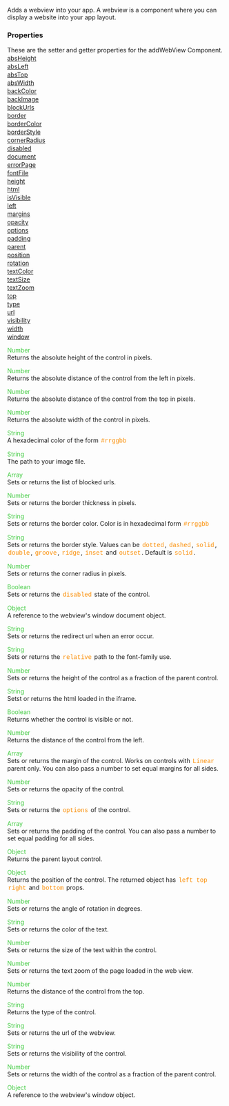 Adds a webview into your app. A webview is a component where you can display a website into your app layout.

<style>.samp { margin-top: 2px; } </style><h3>Properties</h3>These are the setter and getter properties for the addWebView Component.
<div class="samp"><a href="#absheight-0" data-transition="pop" data-rel="popup" class="ui-link">absHeight </a></div><div class="samp"><a href="#absleft-5" data-transition="pop" data-rel="popup" class="ui-link">absLeft </a></div><div class="samp"><a href="#abstop-10" data-transition="pop" data-rel="popup" class="ui-link">absTop </a></div><div class="samp"><a href="#abswidth-15" data-transition="pop" data-rel="popup" class="ui-link">absWidth </a></div><div class="samp"><a href="#backcolor-20" data-transition="pop" data-rel="popup" class="ui-link">backColor </a></div><div class="samp"><a href="#backimage-25" data-transition="pop" data-rel="popup" class="ui-link">backImage </a></div><div class="samp"><a href="#blockurls-30" data-transition="pop" data-rel="popup" class="ui-link">blockUrls </a></div><div class="samp"><a href="#border-35" data-transition="pop" data-rel="popup" class="ui-link">border </a></div><div class="samp"><a href="#bordercolor-40" data-transition="pop" data-rel="popup" class="ui-link">borderColor </a></div><div class="samp"><a href="#borderstyle-45" data-transition="pop" data-rel="popup" class="ui-link">borderStyle </a></div><div class="samp"><a href="#cornerradius-50" data-transition="pop" data-rel="popup" class="ui-link">cornerRadius </a></div><div class="samp"><a href="#disabled-55" data-transition="pop" data-rel="popup" class="ui-link">disabled </a></div><div class="samp"><a href="#document-60" data-transition="pop" data-rel="popup" class="ui-link">document </a></div><div class="samp"><a href="#errorpage-65" data-transition="pop" data-rel="popup" class="ui-link">errorPage </a></div><div class="samp"><a href="#fontfile-70" data-transition="pop" data-rel="popup" class="ui-link">fontFile </a></div><div class="samp"><a href="#height-75" data-transition="pop" data-rel="popup" class="ui-link">height </a></div><div class="samp"><a href="#html-80" data-transition="pop" data-rel="popup" class="ui-link">html </a></div><div class="samp"><a href="#isvisible-85" data-transition="pop" data-rel="popup" class="ui-link">isVisible </a></div><div class="samp"><a href="#left-90" data-transition="pop" data-rel="popup" class="ui-link">left </a></div><div class="samp"><a href="#margins-95" data-transition="pop" data-rel="popup" class="ui-link">margins </a></div><div class="samp"><a href="#opacity-100" data-transition="pop" data-rel="popup" class="ui-link">opacity </a></div><div class="samp"><a href="#options-105" data-transition="pop" data-rel="popup" class="ui-link">options </a></div><div class="samp"><a href="#padding-110" data-transition="pop" data-rel="popup" class="ui-link">padding </a></div><div class="samp"><a href="#parent-115" data-transition="pop" data-rel="popup" class="ui-link">parent </a></div><div class="samp"><a href="#position-120" data-transition="pop" data-rel="popup" class="ui-link">position </a></div><div class="samp"><a href="#rotation-125" data-transition="pop" data-rel="popup" class="ui-link">rotation </a></div><div class="samp"><a href="#textcolor-130" data-transition="pop" data-rel="popup" class="ui-link">textColor </a></div><div class="samp"><a href="#textsize-135" data-transition="pop" data-rel="popup" class="ui-link">textSize </a></div><div class="samp"><a href="#textzoom-140" data-transition="pop" data-rel="popup" class="ui-link">textZoom </a></div><div class="samp"><a href="#top-145" data-transition="pop" data-rel="popup" class="ui-link">top </a></div><div class="samp"><a href="#type-150" data-transition="pop" data-rel="popup" class="ui-link">type </a></div><div class="samp"><a href="#url-155" data-transition="pop" data-rel="popup" class="ui-link">url </a></div><div class="samp"><a href="#visibility-160" data-transition="pop" data-rel="popup" class="ui-link">visibility </a></div><div class="samp"><a href="#width-165" data-transition="pop" data-rel="popup" class="ui-link">width </a></div><div class="samp"><a href="#window-170" data-transition="pop" data-rel="popup" class="ui-link">window </a></div>
<div data-role="popup" id="absheight-0" class="ui-content"><p><span style="color:#4c4;">Number</span><br>Returns the absolute height of the control in pixels.</p></div><div data-role="popup" id="absleft-5" class="ui-content"><p><span style="color:#4c4;">Number</span><br>Returns the absolute distance of the control from the left in pixels.</p></div><div data-role="popup" id="abstop-10" class="ui-content"><p><span style="color:#4c4;">Number</span><br>Returns the absolute distance of the control from the top in pixels.</p></div><div data-role="popup" id="abswidth-15" class="ui-content"><p><span style="color:#4c4;">Number</span><br>Returns the absolute width of the control in pixels.</p></div><div data-role="popup" id="backcolor-20" class="ui-content"><p><span style="color:#4c4;">String</span><br>A hexadecimal color of the form <span style="color:#fb8c00; font-family:Courier&#44; monospace; font-size:100%; padding:0px 2px;">#rrggbb</span></p></div><div data-role="popup" id="backimage-25" class="ui-content"><p><span style="color:#4c4;">String</span><br>The path to your image file.</p></div><div data-role="popup" id="blockurls-30" class="ui-content"><p><span style="color:#4c4;">Array</span><br>Sets or returns the list of blocked urls.</p></div><div data-role="popup" id="border-35" class="ui-content"><p><span style="color:#4c4;">Number</span><br>Sets or returns the border thickness in pixels.</p></div><div data-role="popup" id="bordercolor-40" class="ui-content"><p><span style="color:#4c4;">String</span><br>Sets or returns the border color. Color is in hexadecimal form <span style="color:#fb8c00; font-family:Courier&#44; monospace; font-size:100%; padding:0px 2px;">#rrggbb</span></p></div><div data-role="popup" id="borderstyle-45" class="ui-content"><p><span style="color:#4c4;">String</span><br>Sets or returns the border style. Values can be <span style="color:#fb8c00; font-family:Courier&#44; monospace; font-size:100%; padding:0px 2px;">dotted</span>&#44; <span style="color:#fb8c00; font-family:Courier&#44; monospace; font-size:100%; padding:0px 2px;">dashed</span>&#44; <span style="color:#fb8c00; font-family:Courier&#44; monospace; font-size:100%; padding:0px 2px;">solid</span>&#44; <span style="color:#fb8c00; font-family:Courier&#44; monospace; font-size:100%; padding:0px 2px;">double</span>&#44; <span style="color:#fb8c00; font-family:Courier&#44; monospace; font-size:100%; padding:0px 2px;">groove</span>&#44; <span style="color:#fb8c00; font-family:Courier&#44; monospace; font-size:100%; padding:0px 2px;">ridge</span>&#44; <span style="color:#fb8c00; font-family:Courier&#44; monospace; font-size:100%; padding:0px 2px;">inset</span> and <span style="color:#fb8c00; font-family:Courier&#44; monospace; font-size:100%; padding:0px 2px;">outset</span>. Default is <span style="color:#fb8c00; font-family:Courier&#44; monospace; font-size:100%; padding:0px 2px;">solid</span>.</p></div><div data-role="popup" id="cornerradius-50" class="ui-content"><p><span style="color:#4c4;">Number</span><br>Sets or returns the corner radius in pixels.</p></div><div data-role="popup" id="disabled-55" class="ui-content"><p><span style="color:#4c4;">Boolean</span><br>Sets or returns the <span style="color:#fb8c00; font-family:Courier&#44; monospace; font-size:100%; padding:0px 2px;">disabled</span> state of the control.</p></div><div data-role="popup" id="document-60" class="ui-content"><p><span style="color:#4c4;">Object</span><br>A reference to the webview's window document object.</p></div><div data-role="popup" id="errorpage-65" class="ui-content"><p><span style="color:#4c4;">String</span><br>Sets or returns the redirect url when an error occur.</p></div><div data-role="popup" id="fontfile-70" class="ui-content"><p><span style="color:#4c4;">String</span><br>Sets or returns the <span style="color:#fb8c00; font-family:Courier&#44; monospace; font-size:100%; padding:0px 2px;">relative</span> path to the font-family use.</p></div><div data-role="popup" id="height-75" class="ui-content"><p><span style="color:#4c4;">Number</span><br>Sets or returns the height of the control as a fraction of the parent control.</p></div><div data-role="popup" id="html-80" class="ui-content"><p><span style="color:#4c4;">String</span><br>Setst or returns the html loaded in the iframe.</p></div><div data-role="popup" id="isvisible-85" class="ui-content"><p><span style="color:#4c4;">Boolean</span><br>Returns whether the control is visible or not.</p></div><div data-role="popup" id="left-90" class="ui-content"><p><span style="color:#4c4;">Number</span><br>Returns the distance of the control from the left.</p></div><div data-role="popup" id="margins-95" class="ui-content"><p><span style="color:#4c4;">Array</span><br>Sets or returns the margin of the control. Works on controls with <span style="color:#fb8c00; font-family:Courier&#44; monospace; font-size:100%; padding:0px 2px;">Linear</span> parent only. You can also pass a number to set equal margins for all sides.</p></div><div data-role="popup" id="opacity-100" class="ui-content"><p><span style="color:#4c4;">Number</span><br>Sets or returns the opacity of the control.</p></div><div data-role="popup" id="options-105" class="ui-content"><p><span style="color:#4c4;">String</span><br>Sets or returns the <span style="color:#fb8c00; font-family:Courier&#44; monospace; font-size:100%; padding:0px 2px;">options</span> of the control.</p></div><div data-role="popup" id="padding-110" class="ui-content"><p><span style="color:#4c4;">Array</span><br>Sets or returns the padding of the control. You can also pass a number to set equal padding for all sides.</p></div><div data-role="popup" id="parent-115" class="ui-content"><p><span style="color:#4c4;">Object</span><br>Returns the parent layout control.</p></div><div data-role="popup" id="position-120" class="ui-content"><p><span style="color:#4c4;">Object</span><br>Returns the position of the control. The returned object has <span style="color:#fb8c00; font-family:Courier&#44; monospace; font-size:100%; padding:0px 2px;">left</span> <span style="color:#fb8c00; font-family:Courier&#44; monospace; font-size:100%; padding:0px 2px;">top</span> <span style="color:#fb8c00; font-family:Courier&#44; monospace; font-size:100%; padding:0px 2px;">right</span> and <span style="color:#fb8c00; font-family:Courier&#44; monospace; font-size:100%; padding:0px 2px;">bottom</span> props.</p></div><div data-role="popup" id="rotation-125" class="ui-content"><p><span style="color:#4c4;">Number</span><br>Sets or returns the angle of rotation in degrees.</p></div><div data-role="popup" id="textcolor-130" class="ui-content"><p><span style="color:#4c4;">String</span><br>Sets or returns the color of the text.</p></div><div data-role="popup" id="textsize-135" class="ui-content"><p><span style="color:#4c4;">Number</span><br>Sets or returns the size of the text within the control.</p></div><div data-role="popup" id="textzoom-140" class="ui-content"><p><span style="color:#4c4;">Number</span><br>Sets or returns the text zoom of the page loaded in the web view.</p></div><div data-role="popup" id="top-145" class="ui-content"><p><span style="color:#4c4;">Number</span><br>Returns the distance of the control from the top.</p></div><div data-role="popup" id="type-150" class="ui-content"><p><span style="color:#4c4;">String</span><br>Returns the type of the control.</p></div><div data-role="popup" id="url-155" class="ui-content"><p><span style="color:#4c4;">String</span><br>Sets or returns the url of the webview.</p></div><div data-role="popup" id="visibility-160" class="ui-content"><p><span style="color:#4c4;">String</span><br>Sets or returns the visibility of the control.</p></div><div data-role="popup" id="width-165" class="ui-content"><p><span style="color:#4c4;">Number</span><br>Sets or returns the width of the control as a fraction of the parent control.</p></div><div data-role="popup" id="window-170" class="ui-content"><p><span style="color:#4c4;">Object</span><br>A reference to the webview's window object.</p></div>

